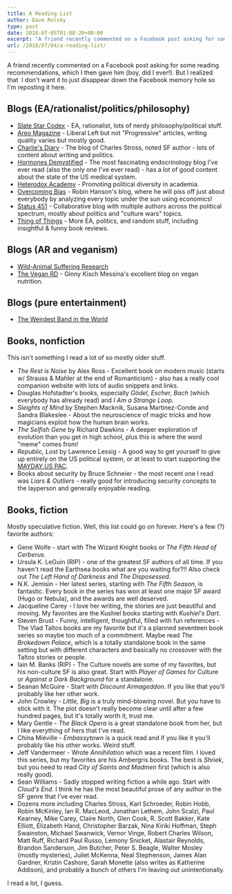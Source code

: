 ```yaml
---
title: A Reading List
author: Dave Rolsky
type: post
date: 2018-07-05T01:08:20+00:00
excerpt: "A friend recently commented on a Facebook post asking for some reading recommendations, which I then gave him (boy, did I ever!). But I realized that  I don't want it to just disappear down the Facebook memory hole so I'm reposting it here."
url: /2018/07/04/a-reading-list/
---
```

A friend recently commented on a Facebook post asking for some reading recommendations, which I then gave him (boy, did I ever!). But I realized that  I don't want it to just disappear down the Facebook memory hole so I'm reposting it here.

## Blogs (EA/rationalist/politics/philosophy)

  * [Slate Star Codex][1] - EA, rationalist, lots of nerdy philosophy/political stuff.
  * [Areo Magazine][2] - Liberal Left but not "Progressive" articles, writing quality varies but mostly good.
  * [Charlie's Diary][3] - The blog of Charles Stross, noted SF author - lots of content about writing and politics.
  * [Hormones Demystified][4] - The most fascinating endocrinology blog I've ever read (also the only one I've ever read) - has a lot of good content about the state of the US medical system.
  * [Heterodox Academy][5] - Promoting political diversity in academia.
  * [Overcoming Bias][6] - Robin Hanson's blog, where he will piss off just about everybody by analyzing every topic under the sun using economics!
  * [Status 451][7] - Collaborative blog with multiple authors across the political spectrum, mostly about politics and "culture wars" topics.
  * [Thing of Things][8] - More EA, politics, and random stuff, including insightful & funny book reviews.

## Blogs (AR and veganism)

  * [Wild-Animal Suffering Research][9]
  * [The Vegan RD][10] - Ginny Kisch Messina's excellent blog on vegan nutrition.

## Blogs (pure entertainment)

  * [The Weirdest Band in the World][11]

## Books, nonfiction

This isn't something I read a lot of so mostly older stuff.

  * _The Rest is Noise_ by Alex Ross - Excellent book on modern music (starts w/ Strauss & Mahler at the end of Romanticism) - also has a really cool companion website with lots of audio snippets and links.
  * Douglas Hofstadter's books, especially _Gödel, Escher, Bach_ (which everybody has already read) and _I Am a Strange Loop_.
  * _Sleights of Mind_ by Stephen Macknik, Susana Martinez-Conde and Sandra Blakeslee - About the neuroscience of magic tricks and how magicians exploit how the human brain works.
  * _The Selfish Gene_ by Richard Dawkins - A deeper exploration of evolution than you get in high school, plus this is where the word "meme" comes from!
  * _Republic, Lost_ by Lawrence Lessig - A good way to get yourself to give up entirely on the US political system, or at least to start supporting the [MAYDAY.US PAC][12].
  * Books about security by Bruce Schneier - the most recent one I read was _Liars & Outliers_ - really good for introducing security concepts to the layperson and generally enjoyable reading.

## Books, fiction

Mostly speculative fiction. Well, this list could go on forever. Here's a few (?) favorite authors:

  * Gene Wolfe - start with The Wizard Knight books or _The Fifth Head of Cerberus._
  * Ursula K. LeGuin (RIP) - one of the greatest SF authors of all time. If you haven't read the Earthsea books what are you waiting for?!! Also check out _The Left Hand of Darkness_ and _The Disposessed_.
  * N.K. Jemisin - Her latest series, starting with _The Fifth Season_, is fantastic. Every book in the series has won at least one major SF award (Hugo or Nebula), and the awards are well deserved.
  * Jacqueline Carey - I love her writing, the stories are just beautiful and moving. My favorites are the Kushiel books starting with _Kushiel's Dart_.
  * Steven Brust - Funny, intelligent, thoughtful, filled with fun references - The Vlad Taltos books are my favorite but it's a planned seventeen book series so maybe too much of a commitment. Maybe read _The Brokedown Palace_, which is a totally standalone book in the same setting but with different characters and basically no crossover with the Taltos stories or people.
  * Iain M. Banks (RIP) - The Culture novels are some of my favorites, but his non-culture SF is also great. Start with _Player of Games_ for Culture or _Against a Dark Background_ for a standalone.
  * Seanan McGuire - Start with _Discount Armageddon_. If you like that you'll probably like her other work.
  * John Crowley - _Little, Big_ is a truly mind-blowing novel. But you have to stick with it. The plot doesn't really become clear until after a few hundred pages, but it's totally worth it, trust me.
  * Mary Gentle - _The Black Opera_ is a great standalone book from her, but I like everything of hers that I've read.
  * China Miéville - _Embassytown_ is a quick read and if you like it you'll probably like his other works. Weird stuff.
  * Jeff Vandermeer - Wrote _Annihilation_ which was a recent film. I loved this series, but my favorites are his Ambergris books. The best is _Shriek_, but you need to read _City of Saints and Madmen_ first (which is also really good).
  * Sean Williams - Sadly stopped writing fiction a while ago. Start with _Cloud's End_. I think he has the most beautiful prose of any author in the SF genre that I've ever read.
  * Dozens more including Charles Stross, Karl Schroeder, Robin Hobb, Robin McKinley, Ian R. MacLeod, Jonathan Lethem, John Scalzi, Paul Kearney, Mike Carey, Claire North, Glen Cook, R. Scott Bakker, Kate Elliott, Elizabeth Hand, Christopher Barzak, Nina Kiriki Hoffman, Steph Swainston, Michael Swanwick, Vernor Vinge, Robert Charles Wilson, Matt Ruff, Richard Paul Russo, Lemony Snicket, Alastair Reynolds, Brandon Sanderson, Jim Butcher, Peter S. Beagle, Walter Mosley (mostly mysteries), Juliet McKenna, Neal Stephenson, James Alan Gardner, Kristin Cashore, Sarah Monette (also writes as Katherine Addison), and probably a bunch of others I'm leaving out unintentionally.

I read a lot, I guess.

 [1]: https://slatestarcodex.com/
 [2]: https://areomagazine.com/
 [3]: http://www.antipope.org/charlie/blog-static/
 [4]: https://hormonesdemystified.com/
 [5]: https://heterodoxacademy.org/
 [6]: http://www.overcomingbias.com/
 [7]: https://status451.com/
 [8]: https://thingofthings.wordpress.com/
 [9]: https://was-research.org/blog/
 [10]: http://www.theveganrd.com/
 [11]: https://weirdestbandintheworld.com/
 [12]: https://mayday.us/